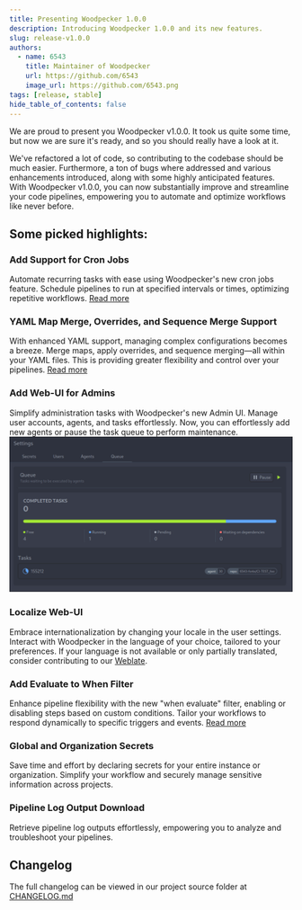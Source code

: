 ```yaml
---
title: Presenting Woodpecker 1.0.0
description: Introducing Woodpecker 1.0.0 and its new features.
slug: release-v1.0.0
authors:
  - name: 6543
    title: Maintainer of Woodpecker
    url: https://github.com/6543
    image_url: https://github.com/6543.png
tags: [release, stable]
hide_table_of_contents: false
---
```


We are proud to present you Woodpecker v1.0.0.
It took us quite some time, but now we are sure it's ready, and so you should really have a look at it.

<!--truncate-->

We've refactored a lot of code, so contributing to the codebase should be much easier.
Furthermore, a ton of bugs where addressed and various enhancements introduced, along with some highly anticipated features.
With Woodpecker v1.0.0, you can now substantially improve and streamline your code pipelines,
empowering you to automate and optimize workflows like never before.

## Some picked highlights:

### Add Support for Cron Jobs

Automate recurring tasks with ease using Woodpecker's new cron jobs feature.
Schedule pipelines to run at specified intervals or times, optimizing repetitive workflows.
[Read more](/docs/usage/cron)

### YAML Map Merge, Overrides, and Sequence Merge Support

With enhanced YAML support, managing complex configurations becomes a breeze. Merge maps, apply overrides, and sequence merging—all within your YAML files.
This is providing greater flexibility and control over your pipelines.
[Read more](/docs/usage/advanced-yaml-syntax)

### Add Web-UI for Admins

Simplify administration tasks with Woodpecker's new Admin UI. Manage user accounts, agents, and tasks effortlessly.
Now, you can effortlessly add new agents or pause the task queue to perform maintenance.
![Image of admin queue view](admin_queue_ui.png)

### Localize Web-UI

Embrace internationalization by changing your locale in the user settings. Interact with Woodpecker in the language of your choice, tailored to your preferences.
If your language is not available or only partially translated, consider contributing to our [Weblate](https://translate.woodpecker-ci.org/engage/woodpecker-ci/).

### Add Evaluate to When Filter

Enhance pipeline flexibility with the new "when evaluate" filter, enabling or disabling steps based on custom conditions.
Tailor your workflows to respond dynamically to specific triggers and events.
[Read more](/docs/usage/pipeline-syntax#evaluate)

### Global and Organization Secrets

Save time and effort by declaring secrets for your entire instance or organization.
Simplify your workflow and securely manage sensitive information across projects.

### Pipeline Log Output Download

Retrieve pipeline log outputs effortlessly, empowering you to analyze and troubleshoot your pipelines.

## Changelog

The full changelog can be viewed in our project source folder at [CHANGELOG.md](https://github.com/woodpecker-ci/woodpecker/blob/v1.0.0/CHANGELOG.md)
